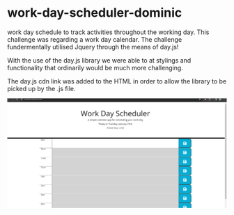 # work-day-scheduler-dominic
work day schedule to track activities throughout the working day. 
This challenge was regarding a work day calendar. The challenge fundermentally utilised Jquery through the means of day.js! 

With the use of the day.js library we were able to at stylings and functionality that ordinarily would be much more challenging. 

The day.js cdn link was added to the HTML in order to allow the library to be picked up by the .js file. 

![Alt text](image-1.png)

